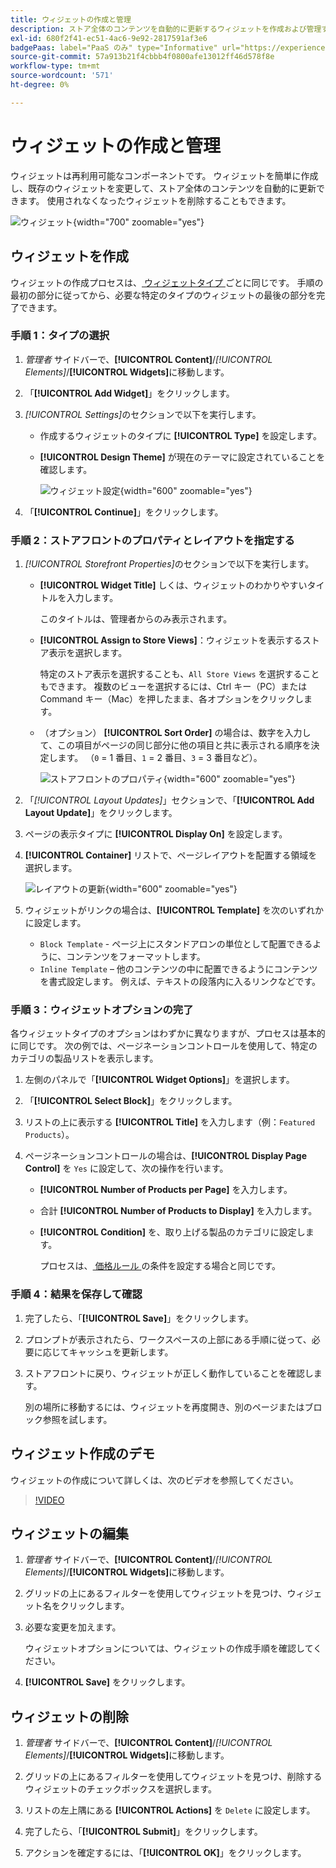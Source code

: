 ```yaml
---
title: ウィジェットの作成と管理
description: ストア全体のコンテンツを自動的に更新するウィジェットを作成および管理する方法について説明します。
exl-id: 680f2f41-ec51-4ac6-9e92-2817591af3e6
badgePaas: label="PaaS のみ" type="Informative" url="https://experienceleague.adobe.com/ja/docs/commerce/user-guides/product-solutions" tooltip="Adobe Commerce on Cloud プロジェクト（Adobeが管理する PaaS インフラストラクチャ）およびオンプレミスプロジェクトにのみ適用されます。"
source-git-commit: 57a913b21f4cbbb4f0800afe13012ff46d578f8e
workflow-type: tm+mt
source-wordcount: '571'
ht-degree: 0%

---
```


# ウィジェットの作成と管理

ウィジェットは再利用可能なコンポーネントです。 ウィジェットを簡単に作成し、既存のウィジェットを変更して、ストア全体のコンテンツを自動的に更新できます。 使用されなくなったウィジェットを削除することもできます。

![ ウィジェット ](./assets/widgets.png){width="700" zoomable="yes"}

## ウィジェットを作成

ウィジェットの作成プロセスは、[ ウィジェットタイプ ](widgets.md#widget-types) ごとに同じです。 手順の最初の部分に従ってから、必要な特定のタイプのウィジェットの最後の部分を完了できます。

### 手順 1：タイプの選択

1. _管理者_ サイドバーで、**[!UICONTROL Content]**/_[!UICONTROL Elements]_/**[!UICONTROL Widgets]**&#x200B;に移動します。

1. 「**[!UICONTROL Add Widget]**」をクリックします。

1. _[!UICONTROL Settings]_&#x200B;のセクションで以下を実行します。

   - 作成するウィジェットのタイプに **[!UICONTROL Type]** を設定します。

   - **[!UICONTROL Design Theme]** が現在のテーマに設定されていることを確認します。

     ![ ウィジェット設定 ](./assets/widget-settings.png){width="600" zoomable="yes"}

1. 「**[!UICONTROL Continue]**」をクリックします。

### 手順 2：ストアフロントのプロパティとレイアウトを指定する

1. _[!UICONTROL Storefront Properties]_&#x200B;のセクションで以下を実行します。

   - **[!UICONTROL Widget Title]** しくは、ウィジェットのわかりやすいタイトルを入力します。

     このタイトルは、管理者からのみ表示されます。

   - **[!UICONTROL Assign to Store Views]**：ウィジェットを表示するストア表示を選択します。

     特定のストア表示を選択することも、`All Store Views` を選択することもできます。 複数のビューを選択するには、Ctrl キー（PC）または Command キー（Mac）を押したまま、各オプションをクリックします。

   - （オプション） **[!UICONTROL Sort Order]** の場合は、数字を入力して、この項目がページの同じ部分に他の項目と共に表示される順序を決定します。 （`0` = 1 番目、`1` = 2 番目、`3` = 3 番目など）。

     ![ ストアフロントのプロパティ ](./assets/widget-storefront-properties.png){width="600" zoomable="yes"}

1. 「_[!UICONTROL Layout Updates]_」セクションで、「**[!UICONTROL Add Layout Update]**」をクリックします。

1. ページの表示タイプに **[!UICONTROL Display On]** を設定します。

1. **[!UICONTROL Container]** リストで、ページレイアウトを配置する領域を選択します。

   ![ レイアウトの更新 ](./assets/widget-layout-update-home-page.png){width="600" zoomable="yes"}

1. ウィジェットがリンクの場合は、**[!UICONTROL Template]** を次のいずれかに設定します。

   - `Block Template` - ページ上にスタンドアロンの単位として配置できるように、コンテンツをフォーマットします。
   - `Inline Template` – 他のコンテンツの中に配置できるようにコンテンツを書式設定します。 例えば、テキストの段落内に入るリンクなどです。

### 手順 3：ウィジェットオプションの完了

各ウィジェットタイプのオプションはわずかに異なりますが、プロセスは基本的に同じです。 次の例では、ページネーションコントロールを使用して、特定のカテゴリの製品リストを表示します。

1. 左側のパネルで「**[!UICONTROL Widget Options]**」を選択します。

1. 「**[!UICONTROL Select Block]**」をクリックします。

1. リストの上に表示する **[!UICONTROL Title]** を入力します（例：`Featured Products`）。

1. ページネーションコントロールの場合は、**[!UICONTROL Display Page Control]** を `Yes` に設定して、次の操作を行います。

   - **[!UICONTROL Number of Products per Page]** を入力します。

   - 合計 **[!UICONTROL Number of Products to Display]** を入力します。

   - **[!UICONTROL Condition]** を、取り上げる製品のカテゴリに設定します。

     プロセスは、[ 価格ルール ](../merchandising-promotions/price-rules-catalog.md) の条件を設定する場合と同じです。

### 手順 4：結果を保存して確認

1. 完了したら、「**[!UICONTROL Save]**」をクリックします。

1. プロンプトが表示されたら、ワークスペースの上部にある手順に従って、必要に応じてキャッシュを更新します。

1. ストアフロントに戻り、ウィジェットが正しく動作していることを確認します。

   別の場所に移動するには、ウィジェットを再度開き、別のページまたはブロック参照を試します。

## ウィジェット作成のデモ

ウィジェットの作成について詳しくは、次のビデオを参照してください。

>[!VIDEO](https://video.tv.adobe.com/v/343786?quality=12&learn=on)

## ウィジェットの編集

1. _管理者_ サイドバーで、**[!UICONTROL Content]**/_[!UICONTROL Elements]_/**[!UICONTROL Widgets]**&#x200B;に移動します。

1. グリッドの上にあるフィルターを使用してウィジェットを見つけ、ウィジェット名をクリックします。

1. 必要な変更を加えます。

   ウィジェットオプションについては、ウィジェットの作成手順を確認してください。

1. **[!UICONTROL Save]** をクリックします。

## ウィジェットの削除

1. _管理者_ サイドバーで、**[!UICONTROL Content]**/_[!UICONTROL Elements]_/**[!UICONTROL Widgets]**&#x200B;に移動します。

1. グリッドの上にあるフィルターを使用してウィジェットを見つけ、削除するウィジェットのチェックボックスを選択します。

1. リストの左上隅にある **[!UICONTROL Actions]** を `Delete` に設定します。

1. 完了したら、「**[!UICONTROL Submit]**」をクリックします。

1. アクションを確定するには、「**[!UICONTROL OK]**」をクリックします。
